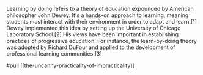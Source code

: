 Learning by doing refers to a theory of education expounded by American philosopher John Dewey. It's a hands-on approach to learning, meaning students must interact with their environment in order to adapt and learn.[1] Dewey implemented this idea by setting up the University of Chicago Laboratory School.[2] His views have been important in establishing practices of progressive education. For instance, the learn-by-doing theory was adopted by Richard DuFour and applied to the development of professional learning communities.[3]

#pull [[the-uncanny-practicality-of-impracticality]]